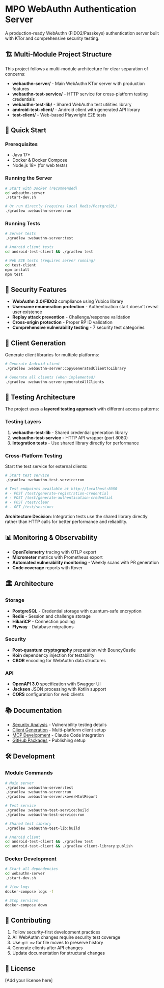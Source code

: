 # MPO WebAuthn Authentication Server

A production-ready WebAuthn (FIDO2/Passkeys) authentication server built with KTor and comprehensive security testing.

## 🏗️ Multi-Module Project Structure

This project follows a multi-module architecture for clear separation of concerns:

- **webauthn-server/** - Main WebAuthn KTor server with production features
- **webauthn-test-service/** - HTTP service for cross-platform testing credentials
- **webauthn-test-lib/** - Shared WebAuthn test utilities library
- **android-test-client/** - Android client with generated API library
- **test-client/** - Web-based Playwright E2E tests

## 🚀 Quick Start

### Prerequisites
- Java 17+
- Docker & Docker Compose
- Node.js 18+ (for web tests)

### Running the Server
```bash
# Start with Docker (recommended)
cd webauthn-server
./start-dev.sh

# Or run directly (requires local Redis/PostgreSQL)
./gradlew :webauthn-server:run
```

### Running Tests
```bash
# Server tests
./gradlew :webauthn-server:test

# Android client tests  
cd android-test-client && ./gradlew test

# Web E2E tests (requires server running)
cd test-client
npm install
npm test
```

## 🔐 Security Features

- **WebAuthn 2.0/FIDO2** compliance using Yubico library
- **Username enumeration protection** - Authentication start doesn't reveal user existence
- **Replay attack prevention** - Challenge/response validation
- **Cross-origin protection** - Proper RP ID validation
- **Comprehensive vulnerability testing** - 7 security test categories

## 📱 Client Generation

Generate client libraries for multiple platforms:

```bash
# Generate Android client
./gradlew :webauthn-server:copyGeneratedClientToLibrary

# Generate all clients (when implemented)
./gradlew :webauthn-server:generateAllClients
```

## 🧪 Testing Architecture

The project uses a **layered testing approach** with different access patterns:

### Testing Layers
1. **webauthn-test-lib** - Shared credential generation library
2. **webauthn-test-service** - HTTP API wrapper (port 8080)  
3. **Integration tests** - Use shared library directly for performance

### Cross-Platform Testing
Start the test service for external clients:

```bash
# Start test service
./gradlew :webauthn-test-service:run

# Test endpoints available at http://localhost:8080
# - POST /test/generate-registration-credential
# - POST /test/generate-authentication-credential
# - POST /test/clear
# - GET /test/sessions
```

**Architecture Decision**: Integration tests use the shared library directly rather than HTTP calls for better performance and reliability.

## 📊 Monitoring & Observability

- **OpenTelemetry** tracing with OTLP export
- **Micrometer** metrics with Prometheus export
- **Automated vulnerability monitoring** - Weekly scans with PR generation
- **Code coverage** reports with Kover

## 🏛️ Architecture

### Storage
- **PostgreSQL** - Credential storage with quantum-safe encryption
- **Redis** - Session and challenge storage
- **HikariCP** - Connection pooling
- **Flyway** - Database migrations

### Security
- **Post-quantum cryptography** preparation with BouncyCastle
- **Koin** dependency injection for testability  
- **CBOR** encoding for WebAuthn data structures

### API
- **OpenAPI 3.0** specification with Swagger UI
- **Jackson** JSON processing with Kotlin support
- **CORS** configuration for web clients

## 📚 Documentation

- [Security Analysis](WEBAUTHN_SECURITY_ANALYSIS.md) - Vulnerability testing details
- [Client Generation](CLIENT_GENERATION.md) - Multi-platform client setup  
- [MCP Development](MCP_DEVELOPMENT_GUIDE.md) - Claude Code integration
- [GitHub Packages](GITHUB_PACKAGES_SETUP.md) - Publishing setup

## 🛠️ Development

### Module Commands
```bash
# Main server
./gradlew :webauthn-server:test
./gradlew :webauthn-server:run
./gradlew :webauthn-server:koverHtmlReport

# Test service  
./gradlew :webauthn-test-service:build
./gradlew :webauthn-test-service:run

# Shared test library
./gradlew :webauthn-test-lib:build

# Android client
cd android-test-client && ./gradlew test
cd android-test-client && ./gradlew client-library:publish
```

### Docker Development
```bash
# Start all dependencies
cd webauthn-server  
./start-dev.sh

# View logs
docker-compose logs -f

# Stop services
docker-compose down
```

## 🤝 Contributing

1. Follow security-first development practices
2. All WebAuthn changes require security test coverage
3. Use `git mv` for file moves to preserve history
4. Generate clients after API changes
5. Update documentation for structural changes

## 📄 License

[Add your license here]